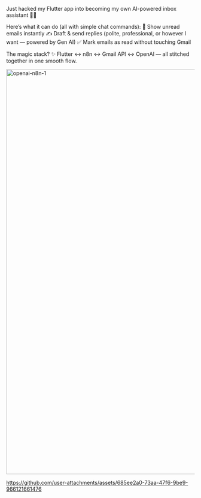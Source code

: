 Just hacked my Flutter app into becoming my own AI-powered inbox assistant 💌🤖

Here’s what it can do (all with simple chat commands):
📩 Show unread emails instantly
✍️ Draft & send replies (polite, professional, or however I want — powered by Gen AI)
✅ Mark emails as read without touching Gmail

The magic stack? ✨
Flutter ↔ n8n ↔ Gmail API ↔ OpenAI — all stitched together in one smooth flow.

<img width="1920" height="1080" alt="openai-n8n-1" src="https://github.com/user-attachments/assets/46f29e07-38b4-458d-9926-7e1772a457be" />



https://github.com/user-attachments/assets/685ee2a0-73aa-47f6-9be9-966121661476



